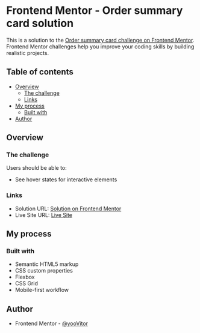 # Frontend Mentor - Order summary card solution

This is a solution to the [Order summary card challenge on Frontend Mentor](https://www.frontendmentor.io/challenges/order-summary-component-QlPmajDUj). Frontend Mentor challenges help you improve your coding skills by building realistic projects. 

## Table of contents

- [Overview](#overview)
  - [The challenge](#the-challenge)
  - [Links](#links)
- [My process](#my-process)
  - [Built with](#built-with)
- [Author](#author)

## Overview

### The challenge

Users should be able to:

- See hover states for interactive elements

### Links

- Solution URL: [Solution on Frontend Mentor](yoovitor.github.io/order-summary-card/)
- Live Site URL: [Live Site](https://yoovitor.github.io/order-summary-card/)

## My process

### Built with

- Semantic HTML5 markup
- CSS custom properties
- Flexbox
- CSS Grid
- Mobile-first workflow

## Author

- Frontend Mentor - [@yooVitor](https://www.frontendmentor.io/profile/yooVitor)
